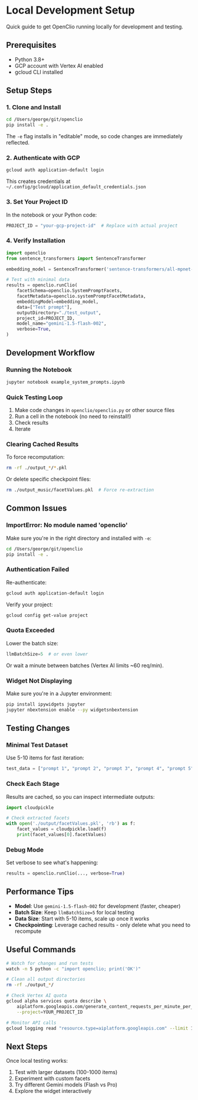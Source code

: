 # Local Development Setup

Quick guide to get OpenClio running locally for development and testing.

## Prerequisites

- Python 3.8+
- GCP account with Vertex AI enabled
- gcloud CLI installed

## Setup Steps

### 1. Clone and Install

```bash
cd /Users/george/git/openclio
pip install -e .
```

The `-e` flag installs in "editable" mode, so code changes are immediately reflected.

### 2. Authenticate with GCP

```bash
gcloud auth application-default login
```

This creates credentials at `~/.config/gcloud/application_default_credentials.json`

### 3. Set Your Project ID

In the notebook or your Python code:
```python
PROJECT_ID = "your-gcp-project-id"  # Replace with actual project
```

### 4. Verify Installation

```python
import openclio
from sentence_transformers import SentenceTransformer

embedding_model = SentenceTransformer('sentence-transformers/all-mpnet-base-v2')

# Test with minimal data
results = openclio.runClio(
    facetSchema=openclio.SystemPromptFacets,
    facetMetadata=openclio.systemPromptFacetMetadata,
    embeddingModel=embedding_model,
    data=["Test prompt"],
    outputDirectory="./test_output",
    project_id=PROJECT_ID,
    model_name="gemini-1.5-flash-002",
    verbose=True,
)
```

## Development Workflow

### Running the Notebook

```bash
jupyter notebook example_system_prompts.ipynb
```

### Quick Testing Loop

1. Make code changes in `openclio/openclio.py` or other source files
2. Run a cell in the notebook (no need to reinstall!)
3. Check results
4. Iterate

### Clearing Cached Results

To force recomputation:
```bash
rm -rf ./output_*/*.pkl
```

Or delete specific checkpoint files:
```bash
rm ./output_music/facetValues.pkl  # Force re-extraction
```

## Common Issues

### ImportError: No module named 'openclio'

Make sure you're in the right directory and installed with `-e`:
```bash
cd /Users/george/git/openclio
pip install -e .
```

### Authentication Failed

Re-authenticate:
```bash
gcloud auth application-default login
```

Verify your project:
```bash
gcloud config get-value project
```

### Quota Exceeded

Lower the batch size:
```python
llmBatchSize=5  # or even lower
```

Or wait a minute between batches (Vertex AI limits ~60 req/min).

### Widget Not Displaying

Make sure you're in a Jupyter environment:
```bash
pip install ipywidgets jupyter
jupyter nbextension enable --py widgetsnbextension
```

## Testing Changes

### Minimal Test Dataset

Use 5-10 items for fast iteration:
```python
test_data = ["prompt 1", "prompt 2", "prompt 3", "prompt 4", "prompt 5"]
```

### Check Each Stage

Results are cached, so you can inspect intermediate outputs:
```python
import cloudpickle

# Check extracted facets
with open('./output/facetValues.pkl', 'rb') as f:
    facet_values = cloudpickle.load(f)
    print(facet_values[0].facetValues)
```

### Debug Mode

Set verbose to see what's happening:
```python
results = openclio.runClio(..., verbose=True)
```

## Performance Tips

- **Model**: Use `gemini-1.5-flash-002` for development (faster, cheaper)
- **Batch Size**: Keep `llmBatchSize=5` for local testing
- **Data Size**: Start with 5-10 items, scale up once it works
- **Checkpointing**: Leverage cached results - only delete what you need to recompute

## Useful Commands

```bash
# Watch for changes and run tests
watch -n 5 python -c "import openclio; print('OK')"

# Clean all output directories
rm -rf ./output_*/

# Check Vertex AI quota
gcloud alpha services quota describe \
    aiplatform.googleapis.com/generate_content_requests_per_minute_per_region \
    --project=YOUR_PROJECT_ID

# Monitor API calls
gcloud logging read "resource.type=aiplatform.googleapis.com" --limit 10
```

## Next Steps

Once local testing works:
1. Test with larger datasets (100-1000 items)
2. Experiment with custom facets
3. Try different Gemini models (Flash vs Pro)
4. Explore the widget interactively
